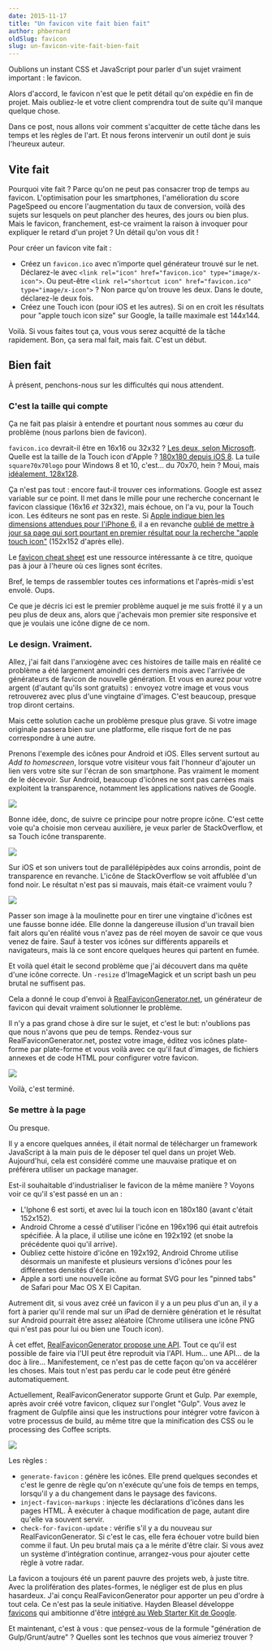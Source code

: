 ```yaml
---
date: 2015-11-17
title: "Un favicon vite fait bien fait"
author: phbernard
oldSlug: favicon
slug: un-favicon-vite-fait-bien-fait
---
```


Oublions un instant CSS et JavaScript pour parler d'un sujet vraiment important
: le favicon.

Alors d'accord, le favicon n'est que le petit détail qu'on expédie en fin de
projet. Mais oubliez-le et votre client comprendra tout de suite qu'il manque
quelque chose.

Dans ce post, nous allons voir comment s'acquitter de cette tâche dans les temps
et les règles de l'art. Et nous ferons intervenir un outil dont je suis
l'heureux auteur.

## Vite fait

Pourquoi vite fait ? Parce qu'on ne peut pas consacrer trop de temps au favicon.
L'optimisation pour les smartphones, l'amélioration du score PageSpeed ou encore
l'augmentation du taux de conversion, voilà des sujets sur lesquels on peut
plancher des heures, des jours ou bien plus. Mais le favicon, franchement,
est-ce vraiment la raison à invoquer pour expliquer le retard d'un projet ? Un
détail qu'on vous dit !

Pour créer un favicon vite fait :

- Créez un `favicon.ico` avec n'importe quel générateur trouvé sur le net.
  Déclarez-le avec `<link rel="icon" href="favicon.ico" type="image/x-icon">`.
  Ou peut-être
  `<link rel="shortcut icon" href="favicon.ico" type="image/x-icon">` ? Non
  parce qu'on trouve les deux. Dans le doute, déclarez-le deux fois.
- Créez une Touch icon (pour iOS et les autres). Si on en croit les résultats
  pour "apple touch icon size" sur Google, la taille maximale est 144x144.

Voilà. Si vous faites tout ça, vous vous serez acquitté de la tâche rapidement.
Bon, ça sera mal fait, mais fait. C'est un début.

## Bien fait

À présent, penchons-nous sur les difficultés qui nous attendent.

### C'est la taille qui compte

Ça ne fait pas plaisir à entendre et pourtant nous sommes au cœur du problème
(nous parlons bien de favicon).

`favicon.ico` devrait-il être en 16x16 ou 32x32 ?
[Les deux, selon Microsoft](<https://msdn.microsoft.com/library/gg491740(v=vs.85).aspx>).
Quelle est la taille de la Touch icon d'Apple ?
[180x180 depuis iOS 8](https://developer.apple.com/library/ios/documentation/UserExperience/Conceptual/MobileHIG/IconMatrix.html#//apple_ref/doc/uid/TP40006556-CH27-SW2).
La tuile `square70x70logo` pour Windows 8 et 10, c'est... du 70x70, hein ? Moui,
mais
[idéalement, 128x128](<https://msdn.microsoft.com/library/dn455106(v=vs.85).aspx>).

Ça n'est pas tout : encore faut-il trouver ces informations. Google est assez
variable sur ce point. Il met dans le mille pour une recherche concernant le
favicon classique (16x16 _et_ 32x32), mais échoue, on l'a vu, pour la Touch
icon. Les éditeurs ne sont pas en reste. Si
[Apple indique bien les dimensions attendues pour l'iPhone 6](https://developer.apple.com/library/ios/documentation/UserExperience/Conceptual/MobileHIG/IconMatrix.html#//apple_ref/doc/uid/TP40006556-CH27-SW2),
il a en revanche
[oublié de mettre à jour sa page qui sort pourtant en premier résultat pour la recherche "apple touch icon"](https://developer.apple.com/library/ios/documentation/AppleApplications/Reference/SafariWebContent/ConfiguringWebApplications/ConfiguringWebApplications.html)
(152x152 d'après elle).

Le [favicon cheat sheet](https://github.com/audreyr/favicon-cheat-sheet) est une
ressource intéressante à ce titre, quoique pas à jour à l'heure où ces lignes
sont écrites.

Bref, le temps de rassembler toutes ces informations et l'après-midi s'est
envolé. Oups.

Ce que je décris ici est le premier problème auquel je me suis frotté il y a un
peu plus de deux ans, alors que j'achevais mon premier site responsive et que je
voulais une icône digne de ce nom.

### Le design. Vraiment.

Allez, j'ai fait dans l'anxiogène avec ces histoires de taille mais en réalité
ce problème a été largement amoindri ces derniers mois avec l'arrivée de
générateurs de favicon de nouvelle génération. Et vous en aurez pour votre
argent (d'autant qu'ils sont gratuits) : envoyez votre image et vous vous
retrouverez avec plus d'une vingtaine d'images. C'est beaucoup, presque trop
diront certains.

Mais cette solution cache un problème presque plus grave. Si votre image
originale passera bien sur une platforme, elle risque fort de ne pas
correspondre à une autre.

Prenons l'exemple des icônes pour Android et iOS. Elles servent surtout au _Add
to homescreen_, lorsque votre visiteur vous fait l'honneur d'ajouter un lien
vers votre site sur l'écran de son smartphone. Pas vraiment le moment de le
décevoir. Sur Android, beaucoup d'icônes ne sont pas carrées mais exploitent la
transparence, notamment les applications natives de Google.

![](/images/articles/2015-11-17-un-favicon-vite-fait-bien-fait/google_apps.png)

Bonne idée, donc, de suivre ce principe pour notre propre icône. C'est cette
voie qu'a choisie mon cerveau auxilière, je veux parler de StackOverflow, et sa
Touch icône transparente.

![](/images/articles/2015-11-17-un-favicon-vite-fait-bien-fait/so_android.png)

Sur iOS et son univers tout de parallélépipèdes aux coins arrondis, point de
transparence en revanche. L'icône de StackOverflow se voit affublée d'un fond
noir. Le résultat n'est pas si mauvais, mais était-ce vraiment voulu ?

![](/images/articles/2015-11-17-un-favicon-vite-fait-bien-fait/so_ios.png)

Passer son image à la moulinette pour en tirer une vingtaine d'icônes est une
fausse bonne idée. Elle donne la dangereuse illusion d'un travail bien fait
alors qu'en réalité vous n'avez pas de réel moyen de savoir ce que vous venez de
faire. Sauf à tester vos icônes sur différents appareils et navigateurs, mais là
ce sont encore quelques heures qui partent en fumée.

Et voilà quel était le second problème que j'ai découvert dans ma quête d'une
icône correcte. Un `-resize` d'ImageMagick et un script bash un peu brutal ne
suffisent pas.

Cela a donné le coup d'envoi à
[RealFaviconGenerator.net](https://realfavicongenerator.net/), un générateur de
favicon qui devait vraiment solutionner le problème.

Il n'y a pas grand chose à dire sur le sujet, et c'est le but: n'oublions pas
que nous n'avons que peu de temps. Rendez-vous sur RealFaviconGenerator.net,
postez votre image, éditez vos icônes plate-forme par plate-forme et vous voilà
avec ce qu'il faut d'images, de fichiers annexes et de code HTML pour configurer
votre favicon.

![](/images/articles/2015-11-17-un-favicon-vite-fait-bien-fait/favicon_editor.png)

Voilà, c'est terminé.

### Se mettre à la page

Ou presque.

Il y a encore quelques années, il était normal de télécharger un framework
JavaScript à la main puis de le déposer tel quel dans un projet Web.
Aujourd'hui, cela est considéré comme une mauvaise pratique et on préférera
utiliser un package manager.

Est-il souhaitable d'industrialiser le favicon de la même manière ? Voyons voir
ce qu'il s'est passé en un an :

- L'Iphone 6 est sorti, et avec lui la touch icon en 180x180 (avant c'était
  152x152).
- Android Chrome a cessé d'utiliser l'icône en 196x196 qui était autrefois
  spécifiée. À la place, il utilise une icône en 192x192 (et snobe la précédente
  quoi qu'il arrive).
- Oubliez cette histoire d'icône en 192x192, Android Chrome utilise désormais un
  manifeste et plusieurs versions d'icônes pour les différentes densités
  d'écran.
- Apple a sorti une nouvelle icône au format SVG pour les "pinned tabs" de
  Safari pour Mac OS X El Capitan.

Autrement dit, si vous avez créé un favicon il y a un peu plus d'un an, il y a
fort à parier qu'il rende mal sur un iPad de dernière génération et le résultat
sur Android pourrait être assez aléatoire (Chrome utilisera une icône PNG qui
n'est pas pour lui ou bien une Touch icon).

À cet effet,
[RealFaviconGenerator propose une API](https://realfavicongenerator.net/api).
Tout ce qu'il est possible de faire via l'UI peut être reproduit via l'API.
Hum... une API... de la doc à lire... Manifestement, ce n'est pas de cette façon
qu'on va accélérer les choses. Mais tout n'est pas perdu car le code peut être
généré automatiquement.

Actuellement, RealFaviconGenerator supporte Grunt et Gulp. Par exemple, après
avoir créé votre favicon, cliquez sur l'onglet "Gulp". Vous avez le fragment de
Gulpfile ainsi que les instructions pour intégrer votre favicon à votre
processus de build, au même titre que la minification des CSS ou le processing
des Coffee scripts.

![](/images/articles/2015-11-17-un-favicon-vite-fait-bien-fait/gulp_instructions.png)

Les règles :

- `generate-favicon` : génère les icônes. Elle prend quelques secondes et c'est
  le genre de règle qu'on n'exécute qu'une fois de temps en temps, lorsqu'il y a
  du changement dans le paysage des favicons.
- `inject-favicon-markups` : injecte les déclarations d'icônes dans les pages
  HTML. À exécuter à chaque modification de page, autant dire qu'elle va souvent
  servir.
- `check-for-favicon-update` : vérifie s'il y a du nouveau sur
  RealFaviconGenerator. Si c'est le cas, elle fera échouer votre build bien
  comme il faut. Un peu brutal mais ça a le mérite d'être clair. Si vous avez un
  système d'intégration continue, arrangez-vous pour ajouter cette règle à votre
  radar.

La favicon a toujours été un parent pauvre des projets web, à juste titre. Avec
la prolifération des plates-formes, le négliger est de plus en plus hasardeux.
J'ai conçu RealFaviconGenerator pour apporter un peu d'ordre à tout cela. Ce
n'est pas la seule initiative. Hayden Bleasel développe
[favicons](https://github.com/haydenbleasel/favicons) qui ambitionne d'être
[intégré au Web Starter Kit de Google](https://github.com/google/web-starter-kit/issues/599).

Et maintenant, c'est à vous : que pensez-vous de la formule "génération de
Gulp/Grunt/autre" ? Quelles sont les technos que vous aimeriez trouver ?
